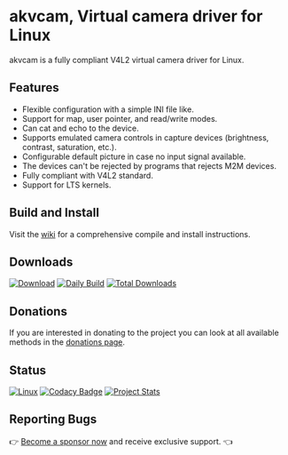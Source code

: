 # akvcam, Virtual camera driver for Linux #

akvcam is a fully compliant V4L2 virtual camera driver for Linux.

## Features ##

*   Flexible configuration with a simple INI file like.
*   Support for map, user pointer, and read/write modes.
*   Can cat and echo to the device.
*   Supports emulated camera controls in capture devices (brightness, contrast, saturation, etc.).
*   Configurable default picture in case no input signal available.
*   The devices can't be rejected by programs that rejects M2M devices.
*   Fully compliant with V4L2 standard.
*   Support for LTS kernels.

## Build and Install ##

Visit the [wiki](https://github.com/webcamoid/akvcam/wiki) for a comprehensive compile and install instructions.

## Downloads ##

[![Download](https://img.shields.io/badge/Download-Releases-3f2a7e.svg)](https://github.com/webcamoid/akvcam/releases)
[![Daily Build](https://img.shields.io/badge/Download-Daily%20Build-3f2a7e.svg)](https://github.com/webcamoid/akvcam/releases/tag/daily-build)
[![Total Downloads](https://img.shields.io/github/downloads/webcamoid/akvcam/total.svg?label=Total%20Downloads&color=3f2a7e)](https://tooomm.github.io/github-release-stats/?username=webcamoid&repository=akvcam)

## Donations ##

If you are interested in donating to the project you can look at all available methods in the [donations page](https://webcamoid.github.io/donations).

## Status ##

[![Linux](https://github.com/webcamoid/akvcam/actions/workflows/linux.yml/badge.svg)](https://github.com/webcamoid/akvcam/actions/workflows/linux.yml)
[![Codacy Badge](https://app.codacy.com/project/badge/Grade/eaeeaacb491c498bbffbe2087bc2d4dd)](https://www.codacy.com/gh/webcamoid/akvcam/dashboard?utm_source=github.com&amp;utm_medium=referral&amp;utm_content=webcamoid/akvcam&amp;utm_campaign=Badge_Grade)
[![Project Stats](https://www.openhub.net/p/akvcam/widgets/project_thin_badge.gif)](https://www.openhub.net/p/akvcam)

## Reporting Bugs ##

👉 [Become a sponsor now](https://github.com/sponsors/hipersayanX) and receive exclusive support. 👈
